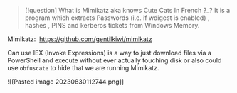 >[!question] What is Mimikatz aka knows Cute Cats In French ?_?
It is a program which extracts Passwords (i.e. if wdigest is enabled) , hashes , PINS and kerberos tickets from Windows Memory.


Mimikatz:  https://github.com/gentilkiwi/mimikatz

Can use IEX (Invoke Expressions) is a way to just download files via a PowerShell  and execute without ever actually touching disk or also could use `obfuscate` to hide that we are running Mimikatz. 


![[Pasted image 20230830112744.png]]
